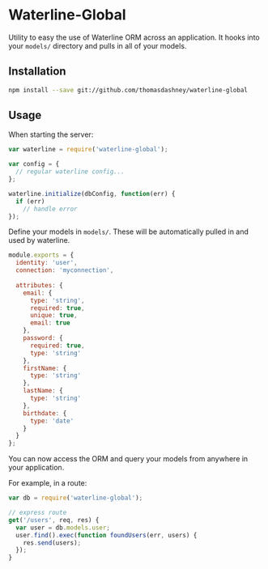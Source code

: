 Waterline-Global
================

Utility to easy the use of Waterline ORM across an application. It hooks into your `models/` directory and pulls in all of your models.

Installation
----------
```bash
npm install --save git://github.com/thomasdashney/waterline-global
```
Usage
----------
When starting the server:

```javascript
var waterline = require('waterline-global');

var config = {
  // regular waterline config...
};

waterline.initialize(dbConfig, function(err) {
  if (err)
    // handle error});
```

Define your models in `models/`. These will be automatically pulled in and used by waterline.

```javascript
module.exports = {
  identity: 'user',
  connection: 'myconnection',
  
  attributes: {
    email: {
      type: 'string',
      required: true,
      unique: true,
      email: true
    },
    password: {
      required: true,
      type: 'string'
    },
    firstName: {
      type: 'string'
    },
    lastName: {
      type: 'string'
    },
    birthdate: {
      type: 'date'
    }
  }
};

```

You can now access the ORM and query your models from anywhere in your application.

For example, in a route:

```javascript
var db = require('waterline-global');

// express route
get('/users', req, res) {
  var user = db.models.user;
  user.find().exec(function foundUsers(err, users) {
  	res.send(users);  });}

```